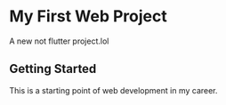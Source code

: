 # My First Web Project

 A new not flutter project.lol

## Getting Started

This is a starting point of web development in my career.
 